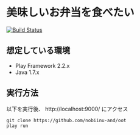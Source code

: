 # 美味しいお弁当を食べたい

[![Build Status](https://travis-ci.org/nobiinu-and/oot.svg?branch=develop)](https://travis-ci.org/nobiinu-and/oot)

## 想定している環境

 * Play Framework 2.2.x
 * Java 1.7.x

## 実行方法

以下を実行後、 http://localhost:9000/ にアクセス

```
git clone https://github.com/nobiinu-and/oot
play run
```

